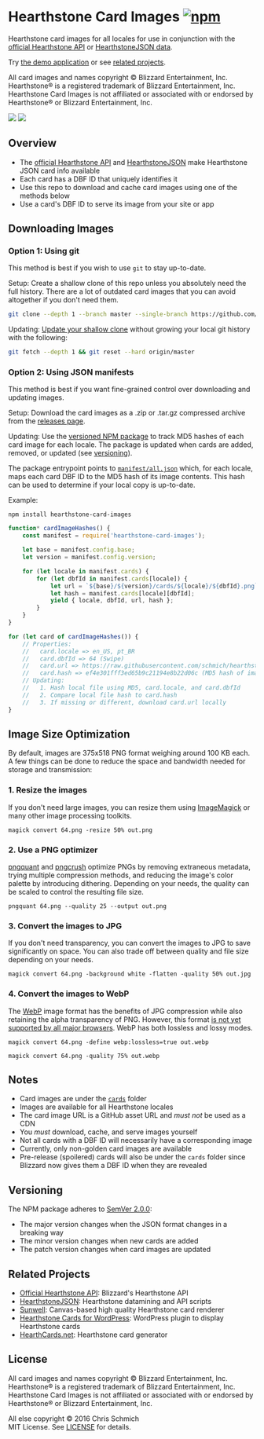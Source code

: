 # Hearthstone Card Images [![npm](https://img.shields.io/npm/v/hearthstone-card-images.svg)](https://www.npmjs.com/package/hearthstone-card-images)

Hearthstone card images for all locales for use in conjunction with the [official Hearthstone API](https://develop.battle.net/documentation/api-reference/hearthstone-game-data-api) or [HearthstoneJSON data](https://hearthstonejson.com/).

Try [the demo application](https://schmich.github.io/hearthstone-card-images/) or see [related projects](#related-projects).

All card images and names copyright © Blizzard Entertainment, Inc. Hearthstone® is a registered trademark of Blizzard Entertainment, Inc. Hearthstone Card Images is not affiliated or associated with or endorsed by Hearthstone® or Blizzard Entertainment, Inc.

![](https://github.com/schmich/hearthstone-card-images/raw/master/cards/en_US/51971.png)
![](https://github.com/schmich/hearthstone-card-images/raw/master/cards/en_US/48101.png)

## Overview

- The [official Hearthstone API](https://develop.battle.net/documentation/api-reference/hearthstone-game-data-api) and [HearthstoneJSON](https://hearthstonejson.com/) make Hearthstone JSON card info available
- Each card has a DBF ID that uniquely identifies it
- Use this repo to download and cache card images using one of the methods below
- Use a card's DBF ID to serve its image from your site or app

## Downloading Images

### Option 1: Using git

This method is best if you wish to use `git` to stay up-to-date.

Setup: Create a shallow clone of this repo unless you absolutely need the full history. There are a lot of outdated card images that you can avoid altogether if you don't need them.

```bash
git clone --depth 1 --branch master --single-branch https://github.com/schmich/hearthstone-card-images
```

Updating: [Update your shallow clone](https://stackoverflow.com/a/41081908) without growing your local git history with the following:

```bash
git fetch --depth 1 && git reset --hard origin/master
```

### Option 2: Using JSON manifests

This method is best if you want fine-grained control over downloading and updating images.

Setup: Download the card images as a .zip or .tar.gz compressed archive from the [releases page](https://github.com/schmich/hearthstone-card-images/releases).

Updating: Use the [versioned NPM package](https://www.npmjs.com/package/hearthstone-card-images) to track MD5 hashes of each card image for each locale. The package is updated when cards are added, removed, or updated (see [versioning](#versioning)).

The package entrypoint points to [`manifest/all.json`](manifest/all.json) which, for each locale, maps each card DBF ID to the MD5 hash of its image contents. This hash can be used to determine if your local copy is up-to-date.

Example:

`npm install hearthstone-card-images`

```js
function* cardImageHashes() {
    const manifest = require('hearthstone-card-images');

    let base = manifest.config.base;
    let version = manifest.config.version;

    for (let locale in manifest.cards) {
        for (let dbfId in manifest.cards[locale]) {
            let url = `${base}/${version}/cards/${locale}/${dbfId}.png`;
            let hash = manifest.cards[locale][dbfId];
            yield { locale, dbfId, url, hash };
        }
    }
}

for (let card of cardImageHashes()) {
    // Properties:
    //   card.locale => en_US, pt_BR
    //   card.dbfId => 64 (Swipe)
    //   card.url => https://raw.githubusercontent.com/schmich/hearthstone-card-images/5.0.0/cards/en_US/64.png
    //   card.hash => ef4e301fff3ed65b9c21194e8b22d06c (MD5 hash of image contents)
    // Updating:
    //   1. Hash local file using MD5, card.locale, and card.dbfId
    //   2. Compare local file hash to card.hash
    //   3. If missing or different, download card.url locally
}
```

## Image Size Optimization

By default, images are 375x518 PNG format weighing around 100 KB each. A few things can be done to reduce the space and bandwidth needed for storage and transmission:

### 1. Resize the images

If you don't need large images, you can resize them using [ImageMagick](https://imagemagick.org/index.php) or many other image processing toolkits.

`magick convert 64.png -resize 50% out.png`

### 2. Use a PNG optimizer

[pngquant](https://pngquant.org/) and [pngcrush](https://pmt.sourceforge.io/pngcrush/) optimize PNGs by removing extraneous metadata, trying multiple compression methods, and reducing the image's color palette by introducing dithering. Depending on your needs, the quality can be scaled to control the resulting file size.

`pngquant 64.png --quality 25 --output out.png`

### 3. Convert the images to JPG

If you don't need transparency, you can convert the images to JPG to save significantly on space. You can also trade off between quality and file size depending on your needs.

`magick convert 64.png -background white -flatten -quality 50% out.jpg`

### 4. Convert the images to WebP

The [WebP](https://en.wikipedia.org/wiki/WebP) image format has the benefits of JPG compression while also retaining the alpha transparency of PNG. However, this format [is not yet supported by all major browsers](https://caniuse.com/#search=webp). WebP has both lossless and lossy modes.

`magick convert 64.png -define webp:lossless=true out.webp`

`magick convert 64.png -quality 75% out.webp`

## Notes

- Card images are under the [`cards`](cards) folder
- Images are available for all Hearthstone locales
- The card image URL is a GitHub asset URL and *must not* be used as a CDN
- You *must* download, cache, and serve images yourself
- Not all cards with a DBF ID will necessarily have a corresponding image
- Currently, only non-golden card images are available
- Pre-release (spoilered) cards will also be under the `cards` folder since Blizzard now gives them a DBF ID when they are revealed

## Versioning

The NPM package adheres to [SemVer 2.0.0](http://semver.org/spec/v2.0.0.html):
- The major version changes when the JSON format changes in a breaking way
- The minor version changes when new cards are added
- The patch version changes when card images are updated

## Related Projects

- [Official Hearthstone API](https://develop.battle.net/documentation/api-reference/hearthstone-game-data-api): Blizzard's Hearthstone API
- [HearthstoneJSON](https://github.com/HearthSim/hearthstonejson): Hearthstone datamining and API scripts
- [Sunwell](https://github.com/HearthSim/Sunwell): Canvas-based high quality Hearthstone card renderer
- [Hearthstone Cards for WordPress](https://github.com/flowdee/hearthstone-cards): WordPress plugin to display Hearthstone cards
- [HearthCards.net](http://hearthcards.net/): Hearthstone card generator

## License

All card images and names copyright © Blizzard Entertainment, Inc. Hearthstone® is a registered trademark of Blizzard Entertainment, Inc. Hearthstone Card Images is not affiliated or associated with or endorsed by Hearthstone® or Blizzard Entertainment, Inc.

All else copyright © 2016 Chris Schmich  \
MIT License. See [LICENSE](LICENSE) for details.
